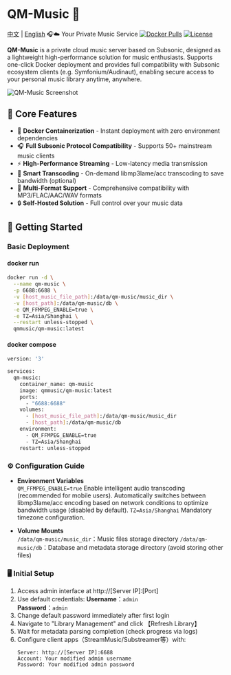 # QM-Music 🎵
[中文](README.md) | [English](README.en.md)
🎧☁️ Your Private Music Service
[![Docker Pulls](https://img.shields.io/docker/pulls/chenqimiao/qm-music)](https://hub.docker.com/r/qmmusic/qm-music)
[![License](https://img.shields.io/badge/License-Apache%202.0-blue.svg)](https://www.apache.org/licenses/LICENSE-2.0)

**QM-Music** is a private cloud music server based on Subsonic, designed as a lightweight high-performance solution for music enthusiasts. Supports one-click Docker deployment and provides full compatibility with Subsonic ecosystem clients (e.g. Symfonium/Audinaut), enabling secure access to your personal music library anytime, anywhere.

![QM-Music Screenshot](https://via.placeholder.com/800x400.png?text=QM-Music+Demo+Interface)

## 🌟 Core Features

- 🐳 **Docker Containerization** - Instant deployment with zero environment dependencies
- 🎧 **Full Subsonic Protocol Compatibility** - Supports 50+ mainstream music clients
- ⚡ **High-Performance Streaming** - Low-latency media transmission
- 🔄 **Smart Transcoding** - On-demand libmp3lame/acc transcoding to save bandwidth (optional)
- 📁 **Multi-Format Support** - Comprehensive compatibility with MP3/FLAC/AAC/WAV formats
- 🔒 **Self-Hosted Solution** - Full control over your music data

## 🚀 Getting Started

### Basic Deployment
#### docker run
```bash
docker run -d \
  --name qm-music \
  -p 6688:6688 \
  -v [host_music_file_path]:/data/qm-music/music_dir \
  -v [host_path]:/data/qm-music/db \
  -e QM_FFMPEG_ENABLE=true \
  -e TZ=Asia/Shanghai \
  --restart unless-stopped \
  qmmusic/qm-music:latest
```
#### docker compose
```bash
version: '3'

services:
  qm-music:
    container_name: qm-music
    image: qmmusic/qm-music:latest
    ports:
      - "6688:6688"
    volumes:
      - [host_music_file_path]:/data/qm-music/music_dir
      - [host_path]:/data/qm-music/db
    environment:
      - QM_FFMPEG_ENABLE=true
      - TZ=Asia/Shanghai
    restart: unless-stopped
```

### ⚙️ Configuration Guide
- **Environment Variables**  
  `QM_FFMPEG_ENABLE=true` Enable intelligent audio transcoding (recommended for mobile users). Automatically switches between libmp3lame/acc encoding based on network conditions to optimize bandwidth usage (disabled by default).
  `TZ=Asia/Shanghai` Mandatory timezone configuration.

- **Volume Mounts**  
  `/data/qm-music/music_dir`：Music files storage directory
  `/data/qm-music/db`：Database and metadata storage directory (avoid storing other files)

### 🖥️ Initial Setup
1. Access admin interface at http://[Server IP]:[Port]
2. Use default credentials:
   **Username**：`admin`  
   **Password**：`admin`
3. Change default password immediately after first login
4. Navigate to "Library Management" and click 【Refresh Library】
5. Wait for metadata parsing completion (check progress via logs)
6. Configure client apps（StreamMusic/Substreamer等）with:
   ```properties
   Server: http://[Server IP]:6688
   Account: Your modified admin username
   Password: Your modified admin password
   ```
